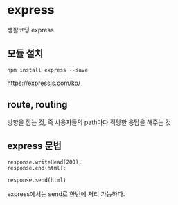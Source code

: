 # express

생활코딩 express

## 모듈 설치

    npm install express --save

https://expressjs.com/ko/

## route, routing

방향을 잡는 것, 즉 사용자들의 path마다 적당한 응답을 해주는 것

## express 문법

    response.writeHead(200);
    response.end(html);

    response.send(html)

express에서는 send로 한번에 처리 가능하다.
